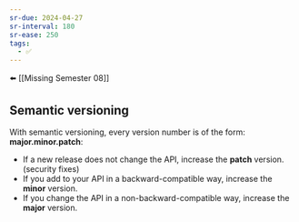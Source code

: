```yaml
---
sr-due: 2024-04-27
sr-interval: 180
sr-ease: 250
tags:
  - ✅
---
```

⬅️ [[Missing Semester 08]]
## Semantic versioning
With semantic versioning, every version number is of the form: **major.minor.patch**:

- If a new release does not change the API, increase the **patch** version. (security fixes)
- If you add to your API in a backward-compatible way, increase the **minor** version.
- If you change the API in a non-backward-compatible way, increase the **major** version.